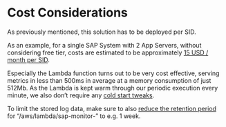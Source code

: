 # Cost Considerations

As previously mentioned, this solution has to be deployed per SID.

As an example, for a single SAP System with 2 App Servers, without considering free tier, costs are estimated to be approximately [15 USD / month per SID](https://calculator.aws/#/estimate?id=ecfc33f121ea2c408336c44284d5195406041e06).

Especially the Lambda function turns out to be very cost effective, serving metrics in less than 500ms in average at a memory consumption of just 512Mb.  As the Lambda is kept warm through our periodic execution every minute, we also don’t require any [cold start tweaks](https://aws.amazon.com/de/blogs/compute/new-for-aws-lambda-predictable-start-up-times-with-provisioned-concurrency/).

To limit the stored log data, make sure to also [reduce the retention period](https://docs.aws.amazon.com/AmazonCloudWatch/latest/logs/Working-with-log-groups-and-streams.html#SettingLogRetention) for “/aws/lambda/sap-monitor-<SID>” to e.g. 1 week.